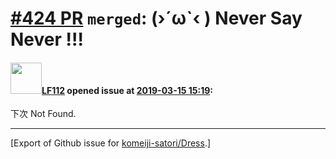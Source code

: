 # [\#424 PR](https://github.com/komeiji-satori/Dress/pull/424) `merged`: (›´ω`‹ ) Never Say Never !!!

#### <img src="https://avatars.githubusercontent.com/u/35809783?u=5f8caa88916500ee3fcbc1f1003ad686b3c1f659&v=4" width="50">[LF112](https://github.com/LF112) opened issue at [2019-03-15 15:19](https://github.com/komeiji-satori/Dress/pull/424):

下次 Not Found.




-------------------------------------------------------------------------------



[Export of Github issue for [komeiji-satori/Dress](https://github.com/komeiji-satori/Dress).]
